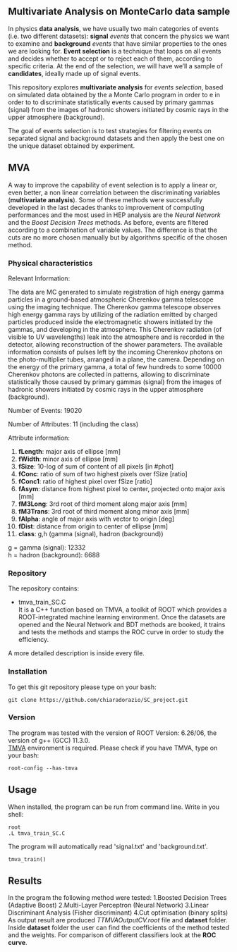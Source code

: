 ## Multivariate Analysis on MonteCarlo data sample

In physics **data analysis**, we have usually two main categories of events (i.e. two different datasets): **signal** *events* that concern the physics we want to examine and **background** *events* that have similar properties to the ones we are looking for.
**Event selection** is a technique that loops on all events and decides whether to accept or to reject each of them, according to specific criteria. At the end of the selection, we will have we’ll a sample of **candidates**, ideally made up of signal events.

This repository explores **multivariate analysis** for *events selection*, based on simulated data obtained by the a Monte Carlo program in order to e in order to to discriminate statistically events caused by primary gammas (signal) from the images of hadronic showers initiated by cosmic rays in the upper atmosphere (background).

The goal of events selection is to test strategies for filtering events on separated signal and background datasets and then apply the best one on the unique dataset obtained by experiment.

## MVA
A way to improve the capability of event selection is to apply a linear or, even better, a non linear correlation between the discriminating variables (**multivariate analysis**). Some of these methods were successfully developed in the last decades thanks to improvement of computing performances and the most used in HEP analysis are the *Neural Network* and the *Boost Decision Trees* methods. As before, events are filtered according to a combination of variable values. The difference is that the cuts are no more chosen manually but by algorithms specific of the chosen method.

### Physical characteristics
Relevant Information:

The data are MC generated to simulate registration of high energy gamma particles in a ground-based atmospheric Cherenkov gamma telescope using the imaging technique. The Cherenkov gamma telescope observes high energy gamma rays by utilizing of the radiation emitted by charged particles produced inside the electromagnetic showers initiated by the gammas, and developing in the atmosphere. This Cherenkov radiation (of visible to UV wavelengths) leak into the atmosphere and is recorded in the detector, allowing reconstruction of the shower parameters. The available information consists of pulses left by the incoming Cherenkov photons on the photo-multiplier tubes, arranged in a plane, the camera. Depending on the energy of the primary gamma, a total of few hundreds to some 10000 Cherenkov photons are collected in patterns, allowing to discriminate statistically those caused by primary gammas (signal) from the images of hadronic showers initiated by cosmic rays in the upper atmosphere (background).

Number of Events: 19020

Number of Attributes: 11 (including the class)

Attribute information:
1. **fLength**: major axis of ellipse [mm]  
2. **fWidth**: minor axis of ellipse [mm]  
3. **fSize**:  10-log of sum of content of all pixels [in #phot]  
4. **fConc**: ratio of sum of two highest pixels over fSize [ratio]  
5. **fConc1**:  ratio of highest pixel over fSize [ratio]  
6. **fAsym**:  distance from highest pixel to center, projected onto major axis [mm]  
7. **fM3Long**:  3rd root of third moment along major axis [mm]  
8. **fM3Trans**: 3rd root of third moment along minor axis [mm]  
9. **fAlpha**: angle of major axis with vector to origin [deg]  
10. **fDist**: distance from origin to center of ellipse [mm]  
11. **class**: g,h (gamma (signal), hadron (background))  

g = gamma (signal): 12332  
h = hadron (background): 6688


### Repository
The repository contains:
- tmva_train_SC.C  
It is a C++ function based on TMVA, a toolkit of ROOT which provides a ROOT-integrated machine learning environment. Once the datasets are opened and the Neural Network and BDT methods are booked, it trains and tests the methods and stamps the ROC curve in order to study the efficiency. 

A more detailed description is inside every file.

### Installation
To get this git repository please type on your bash:
```
git clone https://github.com/chiaradorazio/SC_project.git
```

### Version
The program was tested with the version of ROOT Version: 6.26/06, the version of g++ (GCC) 11.3.0.  
[TMVA](https://root.cern/manual/tmva/) environment is required.
Please check if you have TMVA, type on your bash:
```
root-config --has-tmva
```


## Usage

When installed, the program can be run from command line.
Write in you shell:

```
root
.L tmva_train_SC.C
```

The program will automatically read 'signal.txt' and 'background.txt'.

```
tmva_train()
```


## Results
In the program the following method were tested:
1.Boosted Decision Trees (Adaptive Boost)
2.Multi-Layer Perceptron (Neural Network)
3.Linear Discriminant Analysis (Fisher discriminant)
4.Cut optimisation (binary splits)
As output result are produced *TTMVAOutputCV.root* file and **dataset** folder.
Inside **dataset** folder the user can find the coefficients of the method tested and the weights.
For comparison of different classifiers look at the **ROC curve**.



